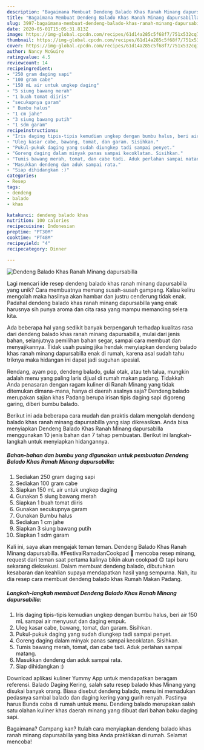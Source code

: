 ```yaml
---
description: "Bagaimana Membuat Dendeng Balado Khas Ranah Minang dapursabilla yang Menggugah Selera"
title: "Bagaimana Membuat Dendeng Balado Khas Ranah Minang dapursabilla yang Menggugah Selera"
slug: 3997-bagaimana-membuat-dendeng-balado-khas-ranah-minang-dapursabilla-yang-menggugah-selera
date: 2020-05-01T15:05:31.813Z
image: https://img-global.cpcdn.com/recipes/61d14a285c5f68f7/751x532cq70/dendeng-balado-khas-ranah-minang-dapursabilla-foto-resep-utama.jpg
thumbnail: https://img-global.cpcdn.com/recipes/61d14a285c5f68f7/751x532cq70/dendeng-balado-khas-ranah-minang-dapursabilla-foto-resep-utama.jpg
cover: https://img-global.cpcdn.com/recipes/61d14a285c5f68f7/751x532cq70/dendeng-balado-khas-ranah-minang-dapursabilla-foto-resep-utama.jpg
author: Nancy McGuire
ratingvalue: 4.5
reviewcount: 14
recipeingredient:
- "250 gram daging sapi"
- "100 gram cabe"
- "150 mL air untuk ungkep daging"
- "5 siung bawang merah"
- "1 buah tomat diiris"
- "secukupnya garam"
- " Bumbu halus"
- "1 cm jahe"
- "3 siung bawang putih"
- "1 sdm garam"
recipeinstructions:
- "Iris daging tipis-tipis kemudian ungkep dengan bumbu halus, beri air 150 mL sampai air menyusut dan daging empuk."
- "Uleg kasar cabe, bawang, tomat, dan garam. Sisihkan."
- "Pukul-pukuk daging yang sudah diungkep tadi sampai penyet."
- "Goreng daging dalam minyak panas sampai kecoklatan. Sisihkan."
- "Tumis bawang merah, tomat, dan cabe tadi. Aduk perlahan sampai matang."
- "Masukkan dendeng dan aduk sampai rata."
- "Siap dihidangkan :)"
categories:
- Resep
tags:
- dendeng
- balado
- khas

katakunci: dendeng balado khas 
nutrition: 100 calories
recipecuisine: Indonesian
preptime: "PT30M"
cooktime: "PT48M"
recipeyield: "4"
recipecategory: Dinner

---
```



![Dendeng Balado Khas Ranah Minang dapursabilla](https://img-global.cpcdn.com/recipes/61d14a285c5f68f7/751x532cq70/dendeng-balado-khas-ranah-minang-dapursabilla-foto-resep-utama.jpg)

Lagi mencari ide resep dendeng balado khas ranah minang dapursabilla yang unik? Cara membuatnya memang susah-susah gampang. Kalau keliru mengolah maka hasilnya akan hambar dan justru cenderung tidak enak. Padahal dendeng balado khas ranah minang dapursabilla yang enak harusnya sih punya aroma dan cita rasa yang mampu memancing selera kita.

Ada beberapa hal yang sedikit banyak berpengaruh terhadap kualitas rasa dari dendeng balado khas ranah minang dapursabilla, mulai dari jenis bahan, selanjutnya pemilihan bahan segar, sampai cara membuat dan menyajikannya. Tidak usah pusing jika hendak menyiapkan dendeng balado khas ranah minang dapursabilla enak di rumah, karena asal sudah tahu triknya maka hidangan ini dapat jadi suguhan spesial.

Rendang, ayam pop, dendeng balado, gulai otak, atau teh talua, mungkin adalah menu yang paling laris dijual di rumah makan padang. Tidakkah Anda penasaran dengan ragam kuliner di Ranah Minang yang tidak ditemukan dimana-mana, hanya di daerah asalnya saja? Dendeng balado merupakan sajian khas Padang berupa irisan tipis daging sapi digoreng garing, diberi bumbu balado.


Berikut ini ada beberapa cara mudah dan praktis dalam mengolah dendeng balado khas ranah minang dapursabilla yang siap dikreasikan. Anda bisa menyiapkan Dendeng Balado Khas Ranah Minang dapursabilla menggunakan 10 jenis bahan dan 7 tahap pembuatan. Berikut ini langkah-langkah untuk menyiapkan hidangannya.

<!--inarticleads1-->

##### Bahan-bahan dan bumbu yang digunakan untuk pembuatan Dendeng Balado Khas Ranah Minang dapursabilla:

1. Sediakan 250 gram daging sapi
1. Sediakan 100 gram cabe
1. Siapkan 150 mL air untuk ungkep daging
1. Gunakan 5 siung bawang merah
1. Siapkan 1 buah tomat diiris
1. Gunakan secukupnya garam
1. Gunakan  Bumbu halus
1. Sediakan 1 cm jahe
1. Siapkan 3 siung bawang putih
1. Siapkan 1 sdm garam


Kali ini, saya akan mengajak teman teman. Dendeng Balado Khas Ranah Minang dapursabilla. #FestivalRamadanCookpad 🌱 mencoba resep minang, request dari teman saat pertama kalinya bikin akun cookpad 😊 tapi baru sekarang dieksekusi. Dalam membuat dendeng balado, dibutuhkan kesabaran dan keahlian supaya mendapatkan hasil yang sempurna. Nah, itu dia resep cara membuat dendeng balado khas Rumah Makan Padang. 

<!--inarticleads2-->

##### Langkah-langkah membuat Dendeng Balado Khas Ranah Minang dapursabilla:

1. Iris daging tipis-tipis kemudian ungkep dengan bumbu halus, beri air 150 mL sampai air menyusut dan daging empuk.
1. Uleg kasar cabe, bawang, tomat, dan garam. Sisihkan.
1. Pukul-pukuk daging yang sudah diungkep tadi sampai penyet.
1. Goreng daging dalam minyak panas sampai kecoklatan. Sisihkan.
1. Tumis bawang merah, tomat, dan cabe tadi. Aduk perlahan sampai matang.
1. Masukkan dendeng dan aduk sampai rata.
1. Siap dihidangkan :)


Download aplikasi kuliner Yummy App untuk mendapatkan beragam referensi. Balado Daging Kering, salah satu resep balado khas Minang yang disukai banyak orang. Biasa disebut dendeng balado, menu ini memadukan pedasnya sambal balado dan daging kering yang gurih renyah. Pastinya harus Bunda coba di rumah untuk menu. Dendeng balado merupakan salah satu olahan kuliner khas daerah minang yang dibuat dari bahan baku daging sapi. 

Bagaimana? Gampang kan? Itulah cara menyiapkan dendeng balado khas ranah minang dapursabilla yang bisa Anda praktikkan di rumah. Selamat mencoba!
